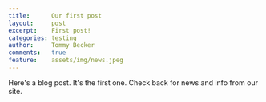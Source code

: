 ```yaml
---
title:      Our first post
layout:     post
excerpt:    First post!
categories: testing
author:     Tommy Becker
comments:   true
feature:    assets/img/news.jpeg
---
```

Here's a blog post. It's the first one. Check back for news and info from our site.
